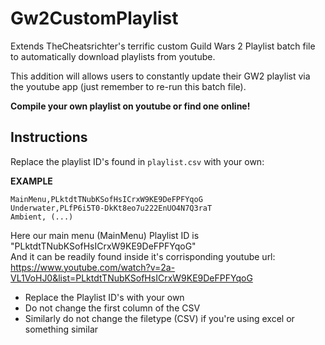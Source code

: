 # Gw2CustomPlaylist
Extends TheCheatsrichter's terrific custom Guild Wars 2 Playlist batch file to automatically download playlists from youtube. 

This addition will allows users to constantly update their GW2 playlist via the youtube app (just remember to re-run this batch file). 

**Compile your own playlist on youtube or find one online!**

## Instructions
Replace the playlist ID's found in `playlist.csv` with your own: 

**EXAMPLE**

    MainMenu,PLktdtTNubKSofHsICrxW9KE9DeFPFYqoG
    Underwater,PLfP6i5T0-DkKt8eo7u222EnUO4N7Q3raT
    Ambient, (...)

Here our main menu (MainMenu) Playlist ID is "PLktdtTNubKSofHsICrxW9KE9DeFPFYqoG"  
And it can be readily found inside it's corrisponding youtube url:  
https://www.youtube.com/watch?v=2a-VL1VoHJ0&list=PLktdtTNubKSofHsICrxW9KE9DeFPFYqoG

* Replace the Playlist ID's with your own
* Do not change the first column of the CSV
* Similarly do not change the filetype (CSV) if you're using excel or something similar
